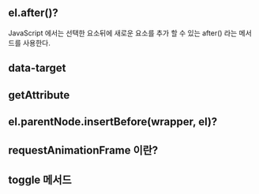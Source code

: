 ## el.after()?
JavaScript 에서는 선택한 요소뒤에 새로운 요소를 추가 할 수 있는 after() 라는 메서드를 사용한다. 
## data-target
## getAttribute
## el.parentNode.insertBefore(wrapper, el)?
## requestAnimationFrame 이란?
## toggle 메서드